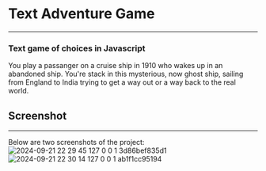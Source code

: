 # Text Adventure Game
---
### Text game of choices in Javascript

You play a passanger on a cruise ship in 1910 who wakes up in an abandoned ship. You're stack in this mysterious, now ghost ship, sailing from England to India trying to get a way out or a way back to the real world.

## Screenshot
---
Below are two screenshots of the project:
![2024-09-21 22 29 45 127 0 0 1 3d86bef835d1](https://github.com/user-attachments/assets/99fd15f5-93ff-4c73-8acc-f5f956be7268)
![2024-09-21 22 30 14 127 0 0 1 ab1f1cc95194](https://github.com/user-attachments/assets/b75e4a8c-e5d4-46f3-8b21-22fe317e6f06)
